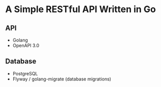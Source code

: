 # A Simple RESTful API Written in Go

## API

- Golang
- OpenAPI 3.0

## Database

- PostgreSQL
- Flyway / golang-migrate (database migrations)
